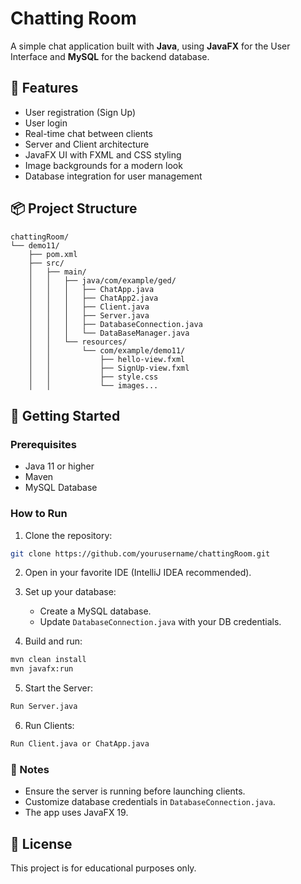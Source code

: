 
# Chatting Room

A simple chat application built with **Java**, using **JavaFX** for the User Interface and **MySQL** for the backend database.

## 📌 Features

- User registration (Sign Up)
- User login
- Real-time chat between clients
- Server and Client architecture
- JavaFX UI with FXML and CSS styling
- Image backgrounds for a modern look
- Database integration for user management

## 📦 Project Structure

```
chattingRoom/
└── demo11/
    ├── pom.xml
    ├── src/
    │   ├── main/
    │   │   ├── java/com/example/ged/
    │   │   │   ├── ChatApp.java
    │   │   │   ├── ChatApp2.java
    │   │   │   ├── Client.java
    │   │   │   ├── Server.java
    │   │   │   ├── DatabaseConnection.java
    │   │   │   └── DataBaseManager.java
    │   │   └── resources/
    │   │       └── com/example/demo11/
    │   │           ├── hello-view.fxml
    │   │           ├── SignUp-view.fxml
    │   │           ├── style.css
    │   │           └── images...
```

## 🚀 Getting Started

### Prerequisites

- Java 11 or higher
- Maven
- MySQL Database

### How to Run

1. Clone the repository:

```bash
git clone https://github.com/yourusername/chattingRoom.git
```

2. Open in your favorite IDE (IntelliJ IDEA recommended).

3. Set up your database:
   - Create a MySQL database.
   - Update `DatabaseConnection.java` with your DB credentials.

4. Build and run:

```bash
mvn clean install
mvn javafx:run
```

5. Start the Server:

```bash
Run Server.java
```

6. Run Clients:

```bash
Run Client.java or ChatApp.java
```

### 📌 Notes

- Ensure the server is running before launching clients.
- Customize database credentials in `DatabaseConnection.java`.
- The app uses JavaFX 19.

## 📄 License

This project is for educational purposes only.
